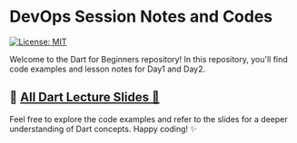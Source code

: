 # DevOps Session Notes and Codes

[![License: MIT](https://img.shields.io/badge/License-MIT-yellow.svg)](https://opensource.org/licenses/MIT)  

Welcome to the Dart for Beginners repository!  In this repository, you'll find code examples and lesson notes for Day1 and Day2.

## 📂 [All Dart Lecture Slides 🔗](https://docs.google.com/document/d/1BvoqY7HLIA_mMJbvaKkZ8AHMqGeIvrIJCuuand3y2GY/edit?usp=sharing)

Feel free to explore the code examples and refer to the slides for a deeper understanding of Dart concepts. Happy coding! ✨
